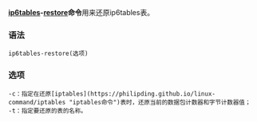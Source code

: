 **[ip6tables](https://philipding.github.io/linux-command/ip6tables "ip6tables命令")-[restore](https://philipding.github.io/linux-command/restore "restore命令")命令**用来还原ip6tables表。

### 语法  

```
ip6tables-restore(选项)
```

### 选项  

```
-c：指定在还原[iptables](https://philipding.github.io/linux-command/iptables "iptables命令")表时，还原当前的数据包计数器和字节计数器值；
-t：指定要还原的表的名称。
```